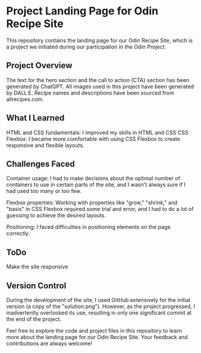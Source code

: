 # Project Landing Page for Odin Recipe Site
This repository contains the landing page for our Odin Recipe Site, which is a project we initiated during our participation in the Odin Project.

Project Overview
-------------
The text for the hero section and the call to action (CTA) section has been generated by ChatGPT.
All images used in this project have been generated by DALL·E.
Recipe names and descriptions have been sourced from allrecipes.com.


What I Learned
-------------
HTML and CSS fundamentals: I improved my skills in HTML and CSS
CSS Flexbox: I became more comfortable with using CSS Flexbox to create responsive and flexible layouts.

Challenges Faced
-------------
Container usage: I had to make decisions about the optimal number of containers to use in certain parts of the site, and I wasn't always sure if I had used too many or too few.

Flexbox properties: Working with properties like "grow," "shrink," and "basis" in CSS Flexbox required some trial and error, and I had to do a lot of guessing to achieve the desired layouts.

Positioning: I faced difficulties in positioning elements on the page correctly.

ToDo
-------------
Make the site responsive


Version Control
-------------
During the development of the site, I used GitHub extensively for the initial version (a copy of the "solution.png"). However, as the project progressed, I inadvertently overlooked its use, resulting in only one significant commit at the end of the project.


Feel free to explore the code and project files in this repository to learn more about the landing page for our Odin Recipe Site. Your feedback and contributions are always welcome!